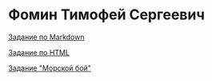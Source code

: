 # Фомин Тимофей Сергеевич

[Задание по Markdown](ABOUT_md.md)

[Задание по HTML](ABOUT_html.html)

[Задание \"Морской бой\"](battleship.html)
